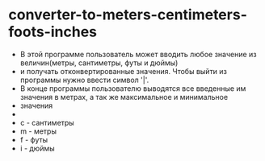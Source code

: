 # converter-to-meters-centimeters-foots-inches


 * В этой программе пользователь может вводить любое значение из величин(метры, сантиметры, футы и дюймы)
 * и получать отконвертированные значения. Чтобы выйти из программы нужно ввести символ '|'.
 * В конце программы пользователю выводятся все введенные им значения в метрах, а так же максимальное и минимальное
 * значения
 *
 * c - сантиметры
 * m - метры
 * f - футы
 * i - дюймы

